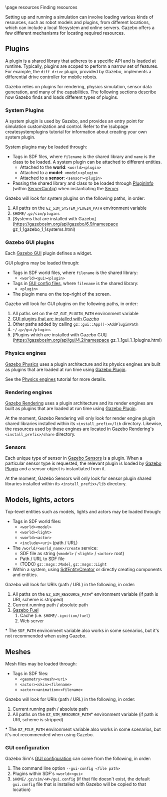 \page resources Finding resources

Setting up and running a simulation can involve loading various kinds of
resources, such as robot models and plugins, from different locations, which
can include a local filesystem and online servers. Gazebo offers
a few different mechanisms for locating required resources.

## Plugins

A plugin is a shared library that adheres to a specific API and is loaded at
runtime. Typically, plugins are scoped to perform a narrow set of features.
For example, the `diff_drive` plugin, provided by Gazebo, implements
a differential drive controller for mobile robots.

Gazebo relies on plugins for rendering, physics simulation, sensor data
generation, and many of the capabilities. The following sections describe
how Gazebo finds and loads different types of plugins.

### System Plugins

A system plugin is used by Gazebo, and provides an entry point for
simulation customization and control. Refer to the \subpage createsystemplugins
tutorial for information about creating your own system plugin.

System plugins may be loaded through:

* Tags in SDF files, where `filename` is the shared library and
  `name` is the class to be loaded. A system plugin can be attached to
  different entities.
    * Attached to the **world**: `<world><plugin>`
    * Attached to a **model**: `<model><plugin>`
    * Attached to a **sensor**: `<sensor><plugin>`
* Passing the shared library and class to be loaded through
  [PluginInfo](https://gazebosim.org/api/gazebo/6.9/classignition_1_1gazebo_1_1ServerConfig_1_1PluginInfo.html)
  (within [ServerConfig](https://gazebosim.org/api/gazebo/6.9/classignition_1_1gazebo_1_1ServerConfig.html))
  when instantiating the
  [Server](https://gazebosim.org/api/gazebo/6.9/classignition_1_1gazebo_1_1Server.html#a084ef7616f5af42061a7aeded5651ab0).

Gazebo will look for system plugins on the following paths, in order:

1. All paths on the `GZ_SIM_SYSTEM_PLUGIN_PATH` environment variable
2. `$HOME/.gz/sim/plugins`
3. [Systems that are installed with Gazebo](https://gazebosim.org/api/gazebo/6.9/namespace gz_1_1gazebo_1_1systems.html)

### Gazebo GUI plugins

Each [Gazebo GUI](https://gazebosim.org/libs/rendering) plugin
defines a widget.

GUI plugins may be loaded through:

* Tags in SDF world files, where `filename` is the shared library:
    * `<world><gui><plugin>`
* Tags in [GUI config files](https://gazebosim.org/api/gui/4.2/config.html),
  where `filename` is the shared library:
    * `<plugin>`
* The plugin menu on the top-right of the screen.

Gazebo will look for GUI plugins on the following paths, in order:

1. All paths set on the `GZ_GUI_PLUGIN_PATH` environment variable
2. [GUI plugins that are installed with Gazebo](https://github.com/gazebosim/gz-sim/tree/main/src/gui/plugins)
3. Other paths added by calling `gz::gui::App()->AddPluginPath`
4. `~/.gz/gui/plugins`
5. [Plugins which are installed with Gazebo GUI](https://gazebosim.org/api/gui/4.2/namespace gz_1_1gui_1_1plugins.html)

### Physics engines

[Gazebo Physics](https://gazebosim.org/libs/physics)
uses a plugin architecture and its physics engines are
built as plugins that are loaded at run time using
[Gazebo Plugin](https://gazebosim.org/libs/plugin).

See the [Physics engines](physics.html)
tutorial for more details.

### Rendering engines

[Gazebo Rendering](https://gazebosim.org/libs/rendering)
uses a plugin architecture and its render engines are
built as plugins that are loaded at run time using
[Gazebo Plugin](https://gazebosim.org/libs/plugin).

At the moment, Gazebo Rendering will only look for render engine plugin
shared libraries installed within its `<install_prefix>/lib` directory.
Likewise, the resources used by these engines are located in Gazebo
Rendering's `<install_prefix>/share` directory.

### Sensors

Each unique type of sensor in
[Gazebo Sensors](https://gazebosim.org/libs/sensors) is a plugin. When
a particular sensor type is requested, the relevant plugin is loaded by
[Gazebo Plugin](https://gazebosim.org/libs/plugin) and a
sensor object is instantiated from it.

At the moment, Gazebo Sensors will only look for sensor plugin
shared libraries installed within its `<install_prefix>/lib` directory.

## Models, lights, actors

Top-level entities such as models, lights and actors may be loaded through:

* Tags in SDF world files:
    * `<world><model>`
    * `<world><light>`
    * `<world><actor>`
    * `<include><uri>` (path / URL)
* The `/world/<world_name>/create` service:
    * SDF file as string (`<model>` / `<light>` / `<actor>` root)
    * Path / URL to SDF file
    * (TODO) `gz::msgs::Model`, `gz::msgs::Light`
* Within a system, using
  [SdfEntityCreator](https://gazebosim.org/api/gazebo/6.9/classignition_1_1gazebo_1_1SdfEntityCreator.html)
  or directly creating components and entities.

Gazebo will look for URIs (path / URL) in the following, in order:

1. All paths on the `GZ_SIM_RESOURCE_PATH`\* environment variable (if
   path is URI, scheme is stripped)
2. Current running path / absolute path
3. [Gazebo Fuel](https://app.gazebosim.org/fuel/models)
    1. Cache (i.e. `$HOME/.ignition/fuel`)
    2. Web server

\* The `SDF_PATH` environment variable also works in some scenarios, but
  it's not recommended when using Gazebo.

## Meshes

Mesh files may be loaded through:

* Tags in SDF files:
    * `<geometry><mesh><uri>`
    * `<actor><skin><filename>`
    * `<actor><animation><filename>`

Gazebo will look for URIs (path / URL) in the following, in order:

1. Current running path / absolute path
2. All paths on the `GZ_SIM_RESOURCE_PATH`\* environment variable (if path
   is URI, scheme is stripped)

\* The `GZ_FILE_PATH` environment variable also works in some scenarios, but
  it's not recommended when using Gazebo.

### GUI configuration

Gazebo Sim's
[GUI configuration](https://gazebosim.org/api/gui/4.2/config.html)
can come from the following, in order:

1. The command line option `--gui-config <file path>`
2. Plugins within SDF's `<world><gui>`
3. `$HOME/.gz/sim/<#>/gui.config` (if that file doesn't
exist, the default `gui.config` file that is installed with Gazebo
will be copied to that location)
